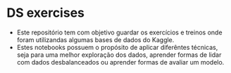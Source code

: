 # DS exercises

- Este repositório tem com objetivo guardar os exercícios e treinos onde foram utilizandas algumas bases de dados do Kaggle.
- Estes notebooks possuem o propósito de aplicar diferêntes técnicas, seja para uma melhor exploração dos dados, aprender formas de lidar com dados desbalanceados ou aprender formas de avaliar um modelo.
